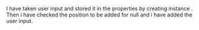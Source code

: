 I have taken user input and stored it in the properties by creating instance .
Then  i have checked the position to be added for null and i have added the user input.
